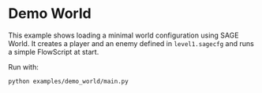 # Demo World

This example shows loading a minimal world configuration using SAGE World. It
creates a player and an enemy defined in `level1.sagecfg` and runs a simple
FlowScript at start.

Run with:

```bash
python examples/demo_world/main.py
```
